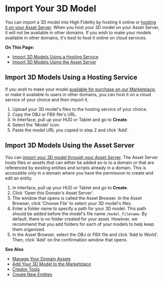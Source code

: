 # Import Your 3D Model

You can import a 3D model into High Fidelity by hosting it online or [hosting it on your Asset Server](../../host/manage-assets). When you host your 3D model on your Asset Server, it will not be available in other domains. If you wish to make your models available in other domains, it's best to host it online on cloud services.

**On This Page:**
+ [Import 3D Models Using a Hosting Service](#import-3d-models-using-a-hosting-service)
+ [Import 3D Models Using the Asset Server](#import-3d-models-using-the-asset-server)

## Import 3D Models Using a Hosting Service

If you wish to make your model [available for purchase on our Marketplace](../../sell/add-item/upload-model), or make it available to users in other domains, you can host it on a cloud service of your choice and then import it.

1. Upload your 3D model's files to the hosting service of your choice.
2. Copy the OBJ or FBX file's URL.
3. In Interface, pull up your HUD or Tablet and go to **Create**.
4. Select the 'Model' icon.
5. Paste the model URL you copied in step 2 and click 'Add'.


## Import 3D Models Using the Asset Server

You can [import your 3D model through your Asset Server](../../host/manage-assets#add-an-asset-to-the-asset-server). The Asset Server hosts files or assets that can either be added as-is to a domain or that are referenced by existing entities and scripts already in a domain. This is accessible only in a domain where you have the permission to create and edit an entity.

1. In Interface, pull up your HUD or Tablet and go to **Create**.
2. Click 'Open this Domain's Asset Server'.
3. The window that opens is called the Asset Browser. In the Asset Browser, click 'Choose File' to select your 3D model's files.
4. Enter a folder name to specify a path for your 3D model. This path should be added before the model's file name `/model_filename`. By default, there is no folder created for your asset. However, we recommend that you add folders for each of your models to help keep them organized.
5. In the Asset Browser, select the OBJ or FBX file and click 'Add to World'. Then, click 'Add' on the confirmation window that opens.



**See Also**

+ [Manage Your Domain Assets](../../host/manage-assets#add-an-asset-to-the-asset-server)
+ [Add Your 3D Model to the Marketplace](../../sell/add-item/upload-model)
+ [Creator Tools](../tools)
+ [Create New Entities](../entities/create-entities)